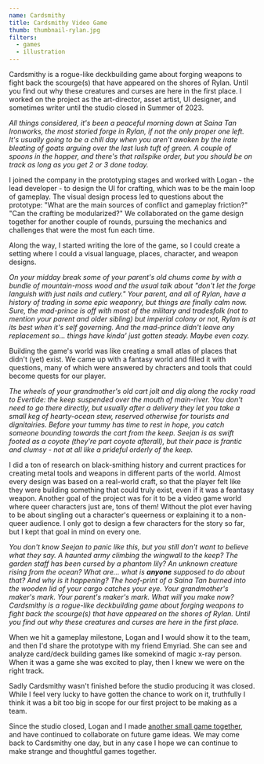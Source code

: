 ```yaml
---
name: Cardsmithy
title: Cardsmithy Video Game
thumb: thumbnail-rylan.jpg
filters:
  - games
  - illustration
---
```


Cardsmithy is a rogue-like deckbuilding game about forging weapons to fight back the scourge(s) that have appeared on the shores of Rylan. Until you find out why these creatures and curses are here in the first place. I worked on the project as the art-director, asset artist, UI designer, and sometimes writer until the studio closed in Summer of 2023.

_All things considered, it's been a peaceful morning down at Saina Tan Ironworks, the most storied forge in Rylan, if not the only proper one left. It's usually going to be a chill day when you aren't awoken by the irate bleating of goats arguing over the last lush tuft of green. A couple of spoons in the hopper, and there's that railspike order, but you should be on track as long as you get 2 or 3 done today._

I joined the company in the prototyping stages and worked with Logan - the lead developer - to design the UI for crafting, which was to be the main loop of gameplay. The visual design process led to questions about the prototype: "What are the main sources of conflict and gameplay friction?" "Can the crafting be modularized?" We collaborated on the game design together for another couple of rounds, pursuing the mechanics and challenges that were the most fun each time.

Along the way, I started writing the lore of the game, so I could create a setting where I could a visual language, places, character, and weapon designs.

_On your midday break some of your parent's old chums come by with a bundle of mountain-moss wood and the usual talk about "don't let the forge languish with just nails and cutlery." Your parent, and all of Rylan, have a history of trading in some epic weaponry, but things are finally calm now. Sure, the mad-prince is off with most of the military and tradesfolk (not to mention your parent and older sibling) but imperial colony or not, Rylan is at its best when it's self governing. And the mad-prince didn't leave any replacement so... things have kinda' just gotten steady. Maybe even cozy._

Building the game's world was like creating a small atlas of places that didn't (yet) exist. We came up with a fantasy world and filled it with questions, many of which were answered by chracters and tools that could become quests for our player.

_The wheels of your grandmother's old cart jolt and dig along the rocky road to Evertide: the keep suspended over the mouth of main-river. You don't need to go there directly, but usually after a delivery they let you take a small keg of hearty-ocean stew, reserved otherwise for tourists and dignitairies. Before your tummy has time to rest in hope, you catch someone bounding towards the cart from the keep. Seejan is as swift footed as a coyote (they're part coyote afterall), but their pace is frantic and clumsy - not at all like a prideful orderly of the keep._

I did a ton of research on black-smithing history and current practices for creating metal tools and weapons in different parts of the world. Almost every design was based on a real-world craft, so that the player felt like they were building something that could truly exist, even if it was a feantasy weapon. Another goal of the project was for it to be a video game world where queer characters just are, tons of them! Without the plot ever having to be about singling out a character's queerness or explaining it to a non-queer audience. I only got to design a few characters for the story so far, but I kept that goal in mind on every one.

_You don't know Seejan to panic like this, but you still don't want to believe what they say. A haunted army climbing the wingwall to the keep? The garden staff has been cursed by a phantom lily? An unknown creature rising from the ocean? What are... what is **anyone** supposed to do about that? And why is it happening?
The hoof-print of a Saina Tan burned into the wooden lid of your cargo catches your eye. Your grandmother's maker's mark. Your parent's maker's mark. What will you make now?
Cardsmithy is a rogue-like deckbuilding game about forging weapons to fight back the scourge(s) that have appeared on the shores of Rylan. Until you find out why these creatures and curses are here in the first place._

When we hit a gameplay milestone, Logan and I would show it to the team, and then I'd share the prototype with my friend Emyriad. She can see and analyze card/deck building games like somekind of magic x-ray person. When it was a game she was excited to play, then I knew we were on the right track.

Sadly Cardsmithy wasn't finished before the studio producing it was closed. While I feel very lucky to have gotten the chance to work on it, truthfully I think it was a bit too big in scope for our first project to be making as a team.

Since the studio closed, Logan and I made [another small game together](/projects/no-gloop-no-glory/), and have continued to collaborate on future game ideas. We may come back to Cardsmithy one day, but in any case I hope we can continue to make strange and thoughtful games together.
